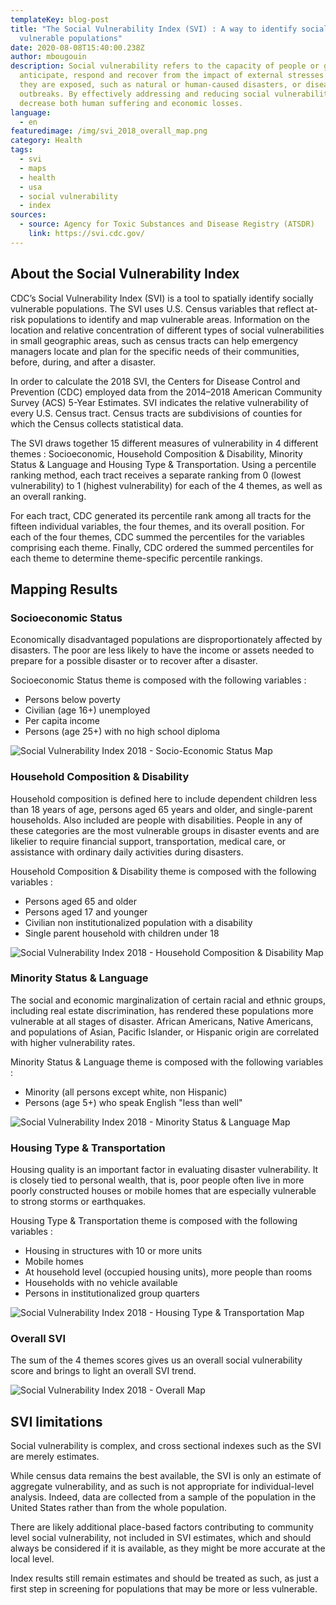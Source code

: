 ```yaml
---
templateKey: blog-post
title: "The Social Vulnerability Index (SVI) : A way to identify socially
  vulnerable populations"
date: 2020-08-08T15:40:00.238Z
author: mbougouin
description: Social vulnerability refers to the capacity of people or groups to
  anticipate, respond and recover from the impact of external stresses to which
  they are exposed, such as natural or human-caused disasters, or disease
  outbreaks. By effectively addressing and reducing social vulnerability, we can
  decrease both human suffering and economic losses.
language:
  - en
featuredimage: /img/svi_2018_overall_map.png
category: Health
tags:
  - svi
  - maps
  - health
  - usa
  - social vulnerability
  - index
sources:
  - source: Agency for Toxic Substances and Disease Registry (ATSDR)
    link: https://svi.cdc.gov/
---
```

## About the Social Vulnerability Index

CDC’s Social Vulnerability Index (SVI) is a tool to spatially identify socially vulnerable populations. The SVI uses U.S. Census variables that reflect at-risk populations to identify and map vulnerable areas. Information on the location and relative concentration of different types of social vulnerabilities in small geographic areas, such as census tracts can help emergency managers locate and plan for the specific needs of their communities, before, during, and after a disaster.

In order to calculate the 2018 SVI, the Centers for Disease Control and Prevention (CDC) employed data from the 2014–2018 American Community Survey (ACS) 5-Year Estimates. SVI indicates the relative vulnerability of every U.S. Census tract. Census tracts are subdivisions of counties for which the Census collects statistical data.

The SVI draws together 15 different measures of vulnerability in 4 different themes : Socioeconomic, Household Composition & Disability, Minority Status & Language and Housing Type & Transportation. Using a percentile ranking method, each tract receives a separate ranking from 0 (lowest vulnerability) to 1 (highest vulnerability) for each of the 4 themes, as well as an overall ranking.

For each tract, CDC generated its percentile rank among all tracts for the fifteen individual variables, the four themes, and its overall position. For each of the four themes, CDC summed the percentiles for the variables comprising each theme. Finally, CDC ordered the summed percentiles for each theme to determine theme-specific percentile rankings.

## Mapping Results

### Socioeconomic Status

Economically disadvantaged populations are disproportionately affected by disasters. The poor are less likely to have the income or assets needed to prepare for a possible disaster or to recover after a disaster.

Socioeconomic Status theme is composed with the following variables :

* Persons below poverty
* Civilian (age 16+) unemployed
* Per capita income
* Persons (age 25+) with no high school diploma

![Social Vulnerability Index 2018 - Socio-Economic Status Map](/img/svi_2018_socio_economic_status_map.png "Social Vulnerability Index 2018 - Socio-Economic Status Map")

### Household Composition & Disability

Household composition is defined here to include dependent children less than 18 years of age, persons aged 65 years and older, and single-parent households. Also included are people with disabilities. People in any of these categories are the most vulnerable groups in disaster events and are likelier to require financial support, transportation, medical care, or assistance with ordinary daily activities during disasters.

Household Composition & Disability theme is composed with the following variables :

* Persons aged 65 and older
* Persons aged 17 and younger
* Civilian non institutionalized population with a disability
* Single parent household with children under 18

![Social Vulnerability Index 2018 - Household Composition & Disability Map](/img/svi_2018_household_composition_and_disability_map.png "Social Vulnerability Index 2018 - Household Composition & Disability Map")

### Minority Status & Language

The social and economic marginalization of certain racial and ethnic groups, including real estate discrimination, has rendered these populations more vulnerable at all stages of disaster. African Americans, Native Americans, and populations of Asian, Pacific Islander, or Hispanic origin are correlated with higher vulnerability rates.

Minority Status & Language theme is composed with the following variables :

* Minority (all persons except white, non Hispanic)
* Persons (age 5+) who speak English "less than well"

![Social Vulnerability Index 2018 - Minority Status & Language Map](/img/svi_2018_minority_status_and_language_map.png "Social Vulnerability Index 2018 - Minority Status & Language Map")

### Housing Type & Transportation

Housing quality is an important factor in evaluating disaster vulnerability. It is closely tied to personal wealth, that is, poor people often live in more poorly constructed houses or mobile homes that are especially vulnerable to strong storms or earthquakes.

Housing Type & Transportation theme is composed with the following variables :

* Housing in structures with 10 or more units
* Mobile homes
* At household level (occupied housing units), more people than rooms
* Households with no vehicle available
* Persons in institutionalized group quarters

![Social Vulnerability Index 2018 - Housing Type & Transportation Map](/img/svi_2018_housing_type_and_transportation_map.png "Social Vulnerability Index 2018 - Housing Type & Transportation Map")

### Overall SVI

The sum of the 4 themes scores gives us an overall social vulnerability score and brings to light an overall SVI trend.

![Social Vulnerability Index 2018 - Overall Map](/img/svi_2018_overall_map.png "Social Vulnerability Index 2018 - Overall Map")

## SVI limitations

Social vulnerability is complex, and cross sectional indexes such as the SVI are merely estimates.

While census data remains the best available, the SVI is only an estimate of aggregate vulnerability, and as such is not appropriate for individual-level analysis. Indeed, data are collected from a sample of the population in the United States rather than from the whole population.

There are likely additional place-based factors contributing to community level social vulnerability, not included in SVI estimates, which and should always be considered if it is available, as they might be more accurate at the local level.

Index results still remain estimates and should be treated as such, as just a first step in screening for populations that may be more or less vulnerable.